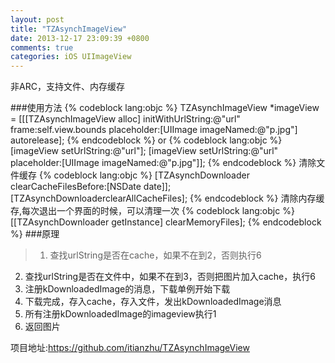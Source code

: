 ```yaml
---
layout: post
title: "TZAsynchImageView"
date: 2013-12-17 23:09:39 +0800
comments: true
categories: iOS UIImageView
---
```


非ARC，支持文件、内存缓存

###使用方法
{% codeblock lang:objc %}
TZAsynchImageView *imageView = [[[TZAsynchImageView alloc] initWithUrlString:@"url" frame:self.view.bounds placeholder:[UIImage imageNamed:@"p.jpg"] autorelease];
{% endcodeblock %}
or
{% codeblock lang:objc %}
[imageView setUrlString:@"url"];
[imageView setUrlString:@"url" placeholder:[UIImage imageNamed:@"p.jpg"]];
{% endcodeblock %}
清除文件缓存
{% codeblock lang:objc %}
[TZAsynchDownloader clearCacheFilesBefore:[NSDate date]];
[TZAsynchDownloaderclearAllCacheFiles];
{% endcodeblock %}
清除内存缓存,每次退出一个界面的时候，可以清理一次
{% codeblock lang:objc %}
[[TZAsynchDownloader getInstance] clearMemoryFiles];
{% endcodeblock %}
###原理
>1. 查找urlString是否在cache，如果不在到2，否则执行6
2. 查找urlString是否在文件中，如果不在到3，否则把图片加入cache，执行6
3. 注册kDownloadedImage的消息，下载单例开始下载
4. 下载完成，存入cache，存入文件，发出kDownloadedImage消息
5. 所有注册kDownloadedImage的imageview执行1
6. 返回图片

项目地址:https://github.com/itianzhu/TZAsynchImageView
